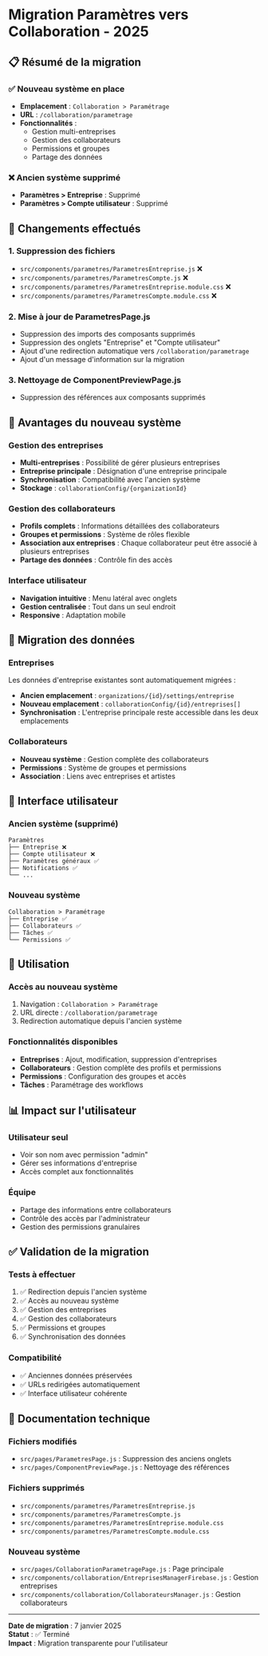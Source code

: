 # Migration Paramètres vers Collaboration - 2025

## 📋 Résumé de la migration

### ✅ **Nouveau système en place**
- **Emplacement** : `Collaboration > Paramétrage`
- **URL** : `/collaboration/parametrage`
- **Fonctionnalités** :
  - Gestion multi-entreprises
  - Gestion des collaborateurs
  - Permissions et groupes
  - Partage des données

### ❌ **Ancien système supprimé**
- **Paramètres > Entreprise** : Supprimé
- **Paramètres > Compte utilisateur** : Supprimé

## 🔄 **Changements effectués**

### 1. Suppression des fichiers
- `src/components/parametres/ParametresEntreprise.js` ❌
- `src/components/parametres/ParametresCompte.js` ❌
- `src/components/parametres/ParametresEntreprise.module.css` ❌
- `src/components/parametres/ParametresCompte.module.css` ❌

### 2. Mise à jour de ParametresPage.js
- Suppression des imports des composants supprimés
- Suppression des onglets "Entreprise" et "Compte utilisateur"
- Ajout d'une redirection automatique vers `/collaboration/parametrage`
- Ajout d'un message d'information sur la migration

### 3. Nettoyage de ComponentPreviewPage.js
- Suppression des références aux composants supprimés

## 🎯 **Avantages du nouveau système**

### **Gestion des entreprises**
- **Multi-entreprises** : Possibilité de gérer plusieurs entreprises
- **Entreprise principale** : Désignation d'une entreprise principale
- **Synchronisation** : Compatibilité avec l'ancien système
- **Stockage** : `collaborationConfig/{organizationId}`

### **Gestion des collaborateurs**
- **Profils complets** : Informations détaillées des collaborateurs
- **Groupes et permissions** : Système de rôles flexible
- **Association aux entreprises** : Chaque collaborateur peut être associé à plusieurs entreprises
- **Partage des données** : Contrôle fin des accès

### **Interface utilisateur**
- **Navigation intuitive** : Menu latéral avec onglets
- **Gestion centralisée** : Tout dans un seul endroit
- **Responsive** : Adaptation mobile

## 🔧 **Migration des données**

### **Entreprises**
Les données d'entreprise existantes sont automatiquement migrées :
- **Ancien emplacement** : `organizations/{id}/settings/entreprise`
- **Nouveau emplacement** : `collaborationConfig/{id}/entreprises[]`
- **Synchronisation** : L'entreprise principale reste accessible dans les deux emplacements

### **Collaborateurs**
- **Nouveau système** : Gestion complète des collaborateurs
- **Permissions** : Système de groupes et permissions
- **Association** : Liens avec entreprises et artistes

## 📱 **Interface utilisateur**

### **Ancien système (supprimé)**
```
Paramètres
├── Entreprise ❌
├── Compte utilisateur ❌
├── Paramètres généraux ✅
├── Notifications ✅
└── ...
```

### **Nouveau système**
```
Collaboration > Paramétrage
├── Entreprise ✅
├── Collaborateurs ✅
├── Tâches ✅
└── Permissions ✅
```

## 🚀 **Utilisation**

### **Accès au nouveau système**
1. Navigation : `Collaboration > Paramétrage`
2. URL directe : `/collaboration/parametrage`
3. Redirection automatique depuis l'ancien système

### **Fonctionnalités disponibles**
- **Entreprises** : Ajout, modification, suppression d'entreprises
- **Collaborateurs** : Gestion complète des profils et permissions
- **Permissions** : Configuration des groupes et accès
- **Tâches** : Paramétrage des workflows

## 📊 **Impact sur l'utilisateur**

### **Utilisateur seul**
- Voir son nom avec permission "admin"
- Gérer ses informations d'entreprise
- Accès complet aux fonctionnalités

### **Équipe**
- Partage des informations entre collaborateurs
- Contrôle des accès par l'administrateur
- Gestion des permissions granulaires

## ✅ **Validation de la migration**

### **Tests à effectuer**
1. ✅ Redirection depuis l'ancien système
2. ✅ Accès au nouveau système
3. ✅ Gestion des entreprises
4. ✅ Gestion des collaborateurs
5. ✅ Permissions et groupes
6. ✅ Synchronisation des données

### **Compatibilité**
- ✅ Anciennes données préservées
- ✅ URLs redirigées automatiquement
- ✅ Interface utilisateur cohérente

## 📝 **Documentation technique**

### **Fichiers modifiés**
- `src/pages/ParametresPage.js` : Suppression des anciens onglets
- `src/pages/ComponentPreviewPage.js` : Nettoyage des références

### **Fichiers supprimés**
- `src/components/parametres/ParametresEntreprise.js`
- `src/components/parametres/ParametresCompte.js`
- `src/components/parametres/ParametresEntreprise.module.css`
- `src/components/parametres/ParametresCompte.module.css`

### **Nouveau système**
- `src/pages/CollaborationParametragePage.js` : Page principale
- `src/components/collaboration/EntreprisesManagerFirebase.js` : Gestion entreprises
- `src/components/collaboration/CollaborateursManager.js` : Gestion collaborateurs

---

**Date de migration** : 7 janvier 2025  
**Statut** : ✅ Terminé  
**Impact** : Migration transparente pour l'utilisateur 